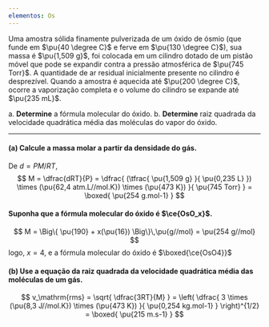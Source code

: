 ```yaml
---
elementos: Os
---
```


Uma amostra sólida finamente pulverizada de um óxido de ósmio (que funde em $\pu{40 \degree C}$ e ferve em $\pu{130 \degree C}$), sua massa é $\pu{1,509 g}$, foi colocada em um cilindro dotado de um pistão móvel que pode se expandir contra a pressão atmosférica de $\pu{745 Torr}$. A quantidade de ar residual inicialmente presente no cilindro é desprezível. Quando a amostra é aquecida até $\pu{200 \degree C}$, ocorre a vaporização completa e o volume do cilindro se expande até $\pu{235 mL}$.

a. **Determine** a fórmula molecular do óxido.
b. **Determine** raiz quadrada da velocidade quadrática média das moléculas do vapor do óxido.

---

#### **(a)** Calcule a massa molar a partir da densidade do gás.

De $d = PM/RT$,
$$
    M = \dfrac{dRT}{P}
        = \dfrac{ (\tfrac{ \pu{1,509 g} }{ \pu{0,235 L} }) \times (\pu{62,4 atm.L//mol.K}) \times (\pu{473 K}) }{ \pu{745 Torr} }
        = \boxed{ \pu{254 g.mol-1} }
$$

#### Suponha que a fórmula molecular do óxido é $\ce{OsO_x}$.

$$
    M = \Big\{ \pu{190} + x(\pu{16}) \Big\}\,\pu{g//mol} = \pu{254 g//mol}
$$
logo, $x = 4$, e a fórmula molecular do óxido é $\boxed{\ce{OsO4}}$

#### **(b)** Use a equação da raiz quadrada da velocidade quadrática média das moléculas de um gás.

$$
    v_\mathrm{rms} = \sqrt{ \dfrac{3RT}{M} }
        = \left( \dfrac{ 3 \times (\pu{8,3 J//mol.K}) \times (\pu{473 K}) }{ \pu{0,254 kg.mol-1} } \right)^{1/2}
        = \boxed{ \pu{215 m.s-1} }
$$
